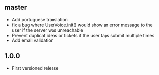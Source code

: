 ## master

* Add portuguese translation
* fix a bug where UserVoice.init() would show an error message to the user if the server was unreachable
* Prevent duplicat ideas or tickets if the user taps submit multiple times
* Add email validation

## 1.0.0

* First versioned release

